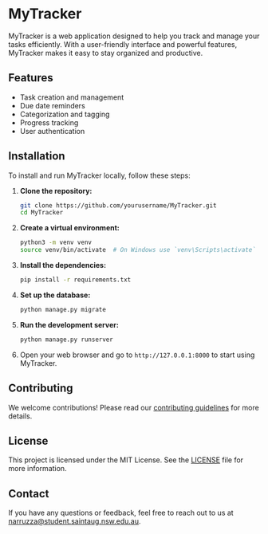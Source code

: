 # MyTracker

MyTracker is a web application designed to help you track and manage your tasks efficiently. With a user-friendly interface and powerful features, MyTracker makes it easy to stay organized and productive.

## Features

- Task creation and management
- Due date reminders
- Categorization and tagging
- Progress tracking
- User authentication

## Installation

To install and run MyTracker locally, follow these steps:

1. **Clone the repository:**
    ```bash
    git clone https://github.com/yourusername/MyTracker.git
    cd MyTracker
    ```

2. **Create a virtual environment:**
    ```bash
    python3 -m venv venv
    source venv/bin/activate  # On Windows use `venv\Scripts\activate`
    ```

3. **Install the dependencies:**
    ```bash
    pip install -r requirements.txt
    ```

4. **Set up the database:**
    ```bash
    python manage.py migrate
    ```

5. **Run the development server:**
    ```bash
    python manage.py runserver
    ```

6. Open your web browser and go to `http://127.0.0.1:8000` to start using MyTracker.

## Contributing

We welcome contributions! Please read our [contributing guidelines](CONTRIBUTING.md) for more details.

## License

This project is licensed under the MIT License. See the [LICENSE](LICENSE) file for more information.

## Contact

If you have any questions or feedback, feel free to reach out to us at [narruzza@student.saintaug.nsw.edu.au](mailto:narruzza@student.saintaug.nsw.edu.au).
